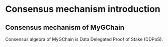 # Consensus mechanism introduction

## Consensus mechanism of MyGChain

Consensus algebra of MyGChain is Data Delegated Proof of Stake (DDPoS).
